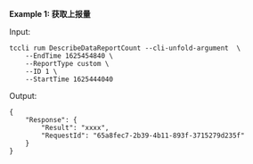 **Example 1: 获取上报量**



Input: 

```
tccli rum DescribeDataReportCount --cli-unfold-argument  \
    --EndTime 1625454840 \
    --ReportType custom \
    --ID 1 \
    --StartTime 1625444040
```

Output: 
```
{
    "Response": {
        "Result": "xxxx",
        "RequestId": "65a8fec7-2b39-4b11-893f-3715279d235f"
    }
}
```

